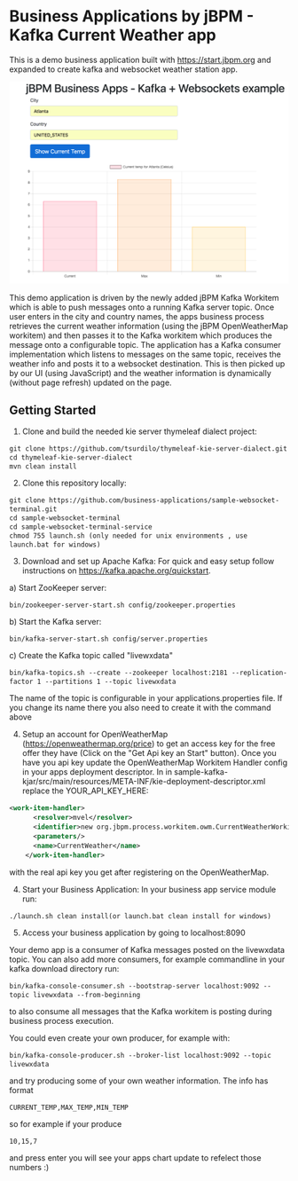 # Business Applications by jBPM - Kafka Current Weather app

This is a demo business application built with https://start.jbpm.org and expanded
to create kafka and websocket weather station app. 

![Sample of demo](img/kafka-demo-main.png?raw=true)


This demo application is driven by the newly added jBPM Kafka Workitem which is able to push messages
onto a running Kafka server topic. Once user enters in the city and country names, the apps
business process retrieves the current weather information (using the jBPM OpenWeatherMap workitem)
and then passes it to the Kafka workitem which produces the message onto a configurable topic. 
The application has a Kafka consumer implementation which listens to messages on the same topic,
receives the weather info and posts it to a websocket destination. This is then 
picked up by our UI (using JavaScript) and the weather information is dynamically (without page refresh)
updated on the page. 

## Getting Started 
1. Clone and build the needed kie server thymeleaf dialect project:
```
git clone https://github.com/tsurdilo/thymeleaf-kie-server-dialect.git
cd thymeleaf-kie-server-dialect
mvn clean install
```
2. Clone this repository locally:

```
git clone https://github.com/business-applications/sample-websocket-terminal.git
cd sample-websocket-terminal
cd sample-websocket-terminal-service
chmod 755 launch.sh (only needed for unix environments , use launch.bat for windows)
```

3. Download and set up Apache Kafka:
For quick and easy setup follow instructions on https://kafka.apache.org/quickstart.

a) Start ZooKeeper server:
```
bin/zookeeper-server-start.sh config/zookeeper.properties
```
b) Start the Kafka server:
```
bin/kafka-server-start.sh config/server.properties
```

c) Create the Kafka topic called "livewxdata"
```
bin/kafka-topics.sh --create --zookeeper localhost:2181 --replication-factor 1 --partitions 1 --topic livewxdata

```

The name of the topic is configurable in your applications.properties file. If you change 
its name there you also need to create it with the command above


4. Setup an account for OpenWeatherMap (https://openweathermap.org/price) to get an access key for the free
offer they have (Click on the "Get Api key an Start" button). 
Once you have you api key update the OpenWeatherMap Workitem Handler config in your apps deployment descriptor.
In in sample-kafka-kjar/src/main/resources/META-INF/kie-deployment-descriptor.xml 
replace the YOUR_API_KEY_HERE:
```xml
<work-item-handler>
      <resolver>mvel</resolver>
      <identifier>new org.jbpm.process.workitem.owm.CurrentWeatherWorkitemHandler("YOUR_API_KEY_HERE")</identifier>
      <parameters/>
      <name>CurrentWeather</name>
    </work-item-handler>
```
with the real api key you get after registering on the OpenWeatherMap.

4. Start your Business Application:
In your business app service module run:
```
./launch.sh clean install(or launch.bat clean install for windows)
```

5. Access your business application by going to localhost:8090

Your demo app is a consumer of Kafka messages posted on the livewxdata topic. 
You can also add more consumers, for example commandline in your kafka download directory run:
```
bin/kafka-console-consumer.sh --bootstrap-server localhost:9092 --topic livewxdata --from-beginning
```
to also consume all messages that the Kafka workitem is posting during business process execution.

You could even create your own producer, for example with:

```
bin/kafka-console-producer.sh --broker-list localhost:9092 --topic livewxdata
```

and try producing some of your own weather information. The info has format
```
CURRENT_TEMP,MAX_TEMP,MIN_TEMP
```
so for example if your produce 
```
10,15,7
```
and press enter you will see your apps chart update to refelect those numbers :)
